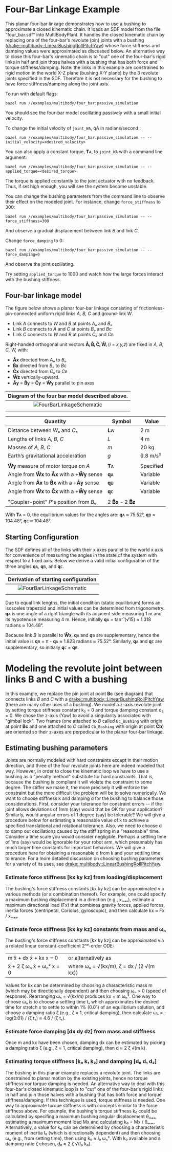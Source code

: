 # Four-Bar Linkage Example
This planar four-bar linkage demonstrates how to use a bushing to
approximate a closed kinematic chain. It loads an SDF model from the
file "four_bar.sdf" into MultiBodyPlant. It handles the closed kinematic
chain by replacing one of the four-bar's revolute (pin) joints with a
bushing ([drake::multibody::LinearBushingRollPitchYaw](https://drake.mit.edu/doxygen_cxx/classdrake_1_1multibody_1_1_linear_bushing_roll_pitch_yaw.html))
whose force stiffness and damping values were approximated as discussed below.
An alternative way to close this four-bar's kinematic chain is to "cut"
one of the four-bar's rigid links in half and join those halves with a
bushing that has both force and torque stiffness/damping. Note: the links
in this example are constrained to rigid motion in the world X-Z
plane (bushing X-Y plane) by the 3 revolute joints specified in the
SDF. Therefore it is not necessary for the bushing to have force
stiffness/damping along the joint axis.

To run with default flags:

```
bazel run //examples/multibody/four_bar:passive_simulation
```

You should see the four-bar model oscillating passively with a small initial
velocity.

To change the initial velocity of `joint_WA`, q̇A in radians/second :
```
bazel run //examples/multibody/four_bar:passive_simulation -- --initial_velocity=<desired_velocity>
```

You can also apply a constant torque, 𝐓ᴀ, to `joint_WA` with a command line
argument:
```
bazel run //examples/multibody/four_bar:passive_simulation -- --applied_torque=<desired_torque>
```
The torque is applied constantly to the joint actuator with no feedback. Thus,
 if set high enough, you will see the system become unstable. 

You can change the bushing parameters from the command line to observe their
effect on
the modeled joint. For instance, change `force_stiffness` to 300:
 ```
bazel run //examples/multibody/four_bar:passive_simulation -- --force_stiffness=300
```
And observe a gradual displacement between link *B* and link *C*.

Change `force_damping` to 0:
 ```
bazel run //examples/multibody/four_bar:passive_simulation -- --force_damping=0
```
And observe the joint oscillating.

Try setting `applied_torque` to 1000 and watch how the large forces interact
with the bushing stiffness.


## Four-bar linkage model

The figure below shows a planar four-bar linkage consisting of 
frictionless-pin-connected uniform rigid links *A, B, C* and ground-link *W*.
- Link *A* connects to *W* and *B* at points *A*ₒ and *B*ₒ
- Link *B* connects to *A* and *C* at points *B*ₒ and *B*c
- Link *C* connects to *W* and *B* at points *C*ₒ and *C*ʙ

Right-handed orthogonal unit vectors **Âᵢ B̂ᵢ Ĉᵢ Ŵᵢ** 
(*i = x,y,z*) are fixed in *A, B, C, W,* with:
- **Â**𝐱 directed from *A*ₒ to *B*ₒ
- **B̂**𝐱 directed from *B*ₒ to *B*c
- **Ĉ**𝐱 directed from *C*ₒ to *C*ʙ
- **Ŵ**𝐳 vertically-upward.
- **Â**𝐲 = **B̂**𝐲 = **Ĉ**𝐲 = **Ŵ**𝐲 parallel to pin axes

| Diagram of the four bar model described above. |
| :---: |
| ![FourBarLinkageSchematic](images/FourBarLinkageSchematic.png)    |
|  |

|                 Quantity                   |       Symbol      |   Value   |
|--------------------------------------------|-------------------|-----------|
| Distance between *W*ₒ and *C*ₒ             |         𝐋ᴡ        |    2 m    |
| Lengths of links *A, B, C*                 |        *L*        |    4 m    |
| Masses of *A, B, C*                        |        *m*        |   20 kg   |
| Earth’s gravitational acceleration         |        *g*        | 9.8 m/s²  |
|                                            |                   |           |
| **Ŵ**𝐲 measure of motor torque on *A*      |         𝐓ᴀ        | Specified |
| Angle from **Ŵ**𝐱 to **Â**𝐱 with a +**Ŵ**𝐲 sense |    𝐪ᴀ    | Variable |
| Angle from **Â**𝐱 to **B̂**𝐱 with a +**Â**𝐲 sense |    𝐪ʙ    | Variable |
| Angle from **Ŵ**𝐱 to **Ĉ**𝐱 with a +**Ŵ**𝐲 sense |    𝐪ᴄ    | Variable |
|                                            |               |           |
| "Coupler-point" *P*'s position from *B*ₒ   |     2 **B̂**𝐱 - 2 **B̂**𝐳 |

With 𝐓ᴀ = 0, the equilibrium values for the angles are:
𝐪ᴀ ≈ 75.52°, 𝐪ʙ ≈ 104.48°, 𝐪ᴄ ≈ 104.48°.

## Starting Configuration

The SDF defines all of the links with their x axes parallel to the world x
axis for convenience of measuring the angles in the state of the system
with respect to a fixed axis. Below we derive a valid initial configuration
of the three angles 𝐪ᴀ, 𝐪ʙ, and 𝐪ᴄ.

| Derivation of starting configuration |
| :---: |
| ![FourBarLinkageSchematic](images/FourBarLinkageGeometry.png)    |
| |

Due to equal link lengths, the initial condition (static equilibrium) 
forms an isosceles trapezoid and initial values can be determined from
trigonometry. 𝐪ᴀ is one angle of a right triangle with its adjacent
side measuring 1 m and its hypotenuse measuring 4 m.  Hence, initially
𝐪ᴀ = tan⁻¹(√15) ≈ 1.318 radians ≈ 104.48°.

Because link *B* is parallel to **Ŵ**𝐱, 𝐪ᴀ and 𝐪ʙ are supplementary,
hence the initial value is 𝐪ʙ = π - 𝐪ᴀ ≈ 1.823 radians ≈ 75.52°.
Similarly, 𝐪ᴀ and 𝐪ᴄ are supplementary, so initially 𝐪ᴄ = 𝐪ʙ. 

# Modeling the revolute joint between links B and C with a bushing

In this example, we replace the pin joint at point **Bc** (see diagram)
that connects links *B* and *C* with a
[drake::multibody::LinearBushingRollPitchYaw](https://drake.mit.edu/doxygen_cxx/classdrake_1_1multibody_1_1_linear_bushing_roll_pitch_yaw.html)
(there are many other uses of a bushing).  We model a z-axis revolute joint by
setting torque stiffness constant k₂ = 0 and  torque damping constant d₂ = 0.
We chose the z-axis (Yaw) to avoid a singularity associated with "gimbal lock". 
Two frames (one attached to *B* called `Bc_Bushing` with origin at point 
**Bc** and one attached to *C* called `Cb_Bushing` with origin at point 
**Cb**) are oriented so their z-axes are perpedicular to the planar 
four-bar linkage.

## Estimating bushing parameters
Joints are normally modeled with hard constraints except in their motion
direction, and three of the four revolute joints here are indeed modeled
that way. However, in order to close the kinematic loop we have to use a
bushing as a "penalty method" substitute for hard constraints. That is, because
the bushing is compliant it will violate the constraint to some degree. The
stiffer we make it, the more precisely it will enforce the constraint but
the more difficult the problem will be to solve numerically. We want to
choose stiffness k and damping d for the bushing to balance those
considerations. First, consider your tolerance for constraint errors -- if
the joint allows deviations of 1mm (say) would that be OK for your application?
Similarly, would angular errors of 1 degree (say) be tolerable? We will give
a procedure below for estimating a reasonable value of k to achieve a
specified translational and rotational tolerance. Also, we need to choose
d to damp out oscillations caused by the stiff spring in a "reasonable" time.
Consider a time scale you would consider negligible. Perhaps a settling time
of 1ms (say) would be ignorable for your robot arm, which presumably has
much larger time constants for important behaviors. We will give a
procedure here for obtaining a reasonable d from k and your settling
time tolerance. For a more detailed discussion on choosing bushing parameters
for a variety of its uses, see [drake::multibody::LinearBushingRollPitchYaw](https://drake.mit.edu/doxygen_cxx/classdrake_1_1multibody_1_1_linear_bushing_roll_pitch_yaw.html).

### Estimate force stiffness [kx ky kz] from loading/displacement
The bushing's force stiffness constants [kx ky kz] can be 
approximated via various methods (or a combination thereof).
For example, one could specify a maximum bushing displacement in a
direction (e.g.,  xₘₐₓ), estimate a maximum directional load (Fx) that
combines gravity forces, applied forces, inertia forces (centripetal,
Coriolus, gyroscopic), and then calculate kx ≈ Fx /  xₘₐₓ.  


### Estimate force stiffness [kx ky kz] constants from mass and ωₙ
The bushing's force stiffness constants [kx ky kz] can be
approximated via a related linear constant-coefficient 2ⁿᵈ-order ODE:

|  |  |
| ----- | ---- |
|  m ẍ +     dx ẋ +  kx x = 0  |  or alternatively as |
|    ẍ + 2 ζ ωₙ ẋ + ωₙ² x = 0  |  where ωₙ = √(kx/m),  ζ = dx / (2 √(m kx)) |

Values for kx can be determined by choosing a characteristic mass m
(which may be directionally dependent) and then choosing ωₙ > 0
(speed of response). Rearranging ωₙ = √(kx/m) produces kx = m ωₙ².
One way to choose ωₙ is to choose a settling time tₛ which
approximates the desired time for stretch x to settle to within 1% (0.01)
of an equilibrium solution, and choose a damping ratio ζ (e.g., ζ = 1,
critical damping), then calculate ωₙ = -log(0.01) / (ζ tₛ) ≈ 4.6 / (ζ tₛ).

### Estimate force damping [dx dy dz] from mass and stiffness 
Once m and kx have been chosen, damping dx can be estimated by picking a
damping ratio ζ (e.g., ζ ≈ 1, critical damping), then d ≈ 2 ζ √(m k).

### Estimating torque stiffness [k₀ k₁ k₂] and damping [d₀ d₁ d₂]
The bushing in this planar example replaces a revolute joint. The links are
constrained to planar motion by the existing joints, hence no
torque stiffness nor torque damping is needed.  An alternative way to
deal with this four-bar's closed kinematic loop is to "cut" one of the 
four-bar's rigid links in half and join those halves with a bushing
that has both force and torque stiffness/damping.  If this technique
is used, torque stiffness is needed.  One way to approximate torque
stiffness is with concepts similar to the force stiffness above.
For example, the bushing's torque stiffness k₀ could be calculated 
by specifing a maximum bushing angular displacement θₘₐₓ, estimating
a maximum moment load Mx and calculating k₀ = Mx / θₘₐₓ.
Alternatively, a value for k₀ can be determined by choosing a 
characteristic moment of inertia I₀ (which is directionally dependent)
and then choosing ωₙ (e.g., from setting time), then using k₀ ≈ I₀ ωₙ².
With k₀ available and a damping ratio ζ chosen, d₀ ≈ 2 ζ √(I₀ k₀).
